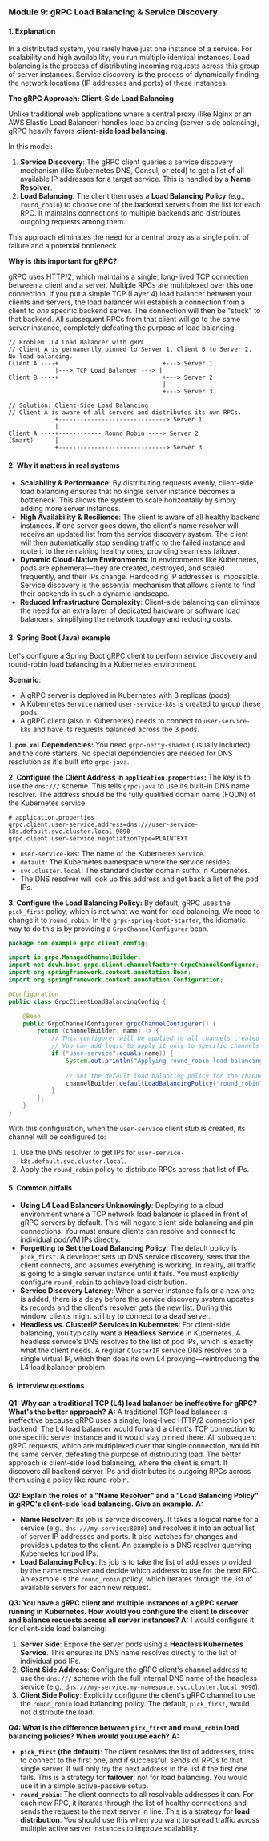 ### **Module 9: gRPC Load Balancing & Service Discovery**

#### **1. Explanation**

In a distributed system, you rarely have just one instance of a service. For scalability and high availability, you run multiple identical instances. Load balancing is the process of distributing incoming requests across this group of server instances. Service discovery is the process of dynamically finding the network locations (IP addresses and ports) of these instances.

**The gRPC Approach: Client-Side Load Balancing**

Unlike traditional web applications where a central proxy (like Nginx or an AWS Elastic Load Balancer) handles load balancing (server-side balancing), gRPC heavily favors **client-side load balancing**.

In this model:
1.  **Service Discovery**: The gRPC client queries a service discovery mechanism (like Kubernetes DNS, Consul, or etcd) to get a list of all available IP addresses for a target service. This is handled by a **Name Resolver**.
2.  **Load Balancing**: The client then uses a **Load Balancing Policy** (e.g., `round_robin`) to choose one of the backend servers from the list for each RPC. It maintains connections to multiple backends and distributes outgoing requests among them.

This approach eliminates the need for a central proxy as a single point of failure and a potential bottleneck.

**Why is this important for gRPC?**

gRPC uses HTTP/2, which maintains a single, long-lived TCP connection between a client and a server. Multiple RPCs are multiplexed over this one connection. If you put a simple TCP (Layer 4) load balancer between your clients and servers, the load balancer will establish a connection from a client to *one* specific backend server. The connection will then be "stuck" to that backend. All subsequent RPCs from that client will go to the same server instance, completely defeating the purpose of load balancing.

```ascii
// Problem: L4 Load Balancer with gRPC
// Client A is permanently pinned to Server 1, Client B to Server 2. No load balancing.
Client A ----+                             +---> Server 1
             |---> TCP Load Balancer ---> |
Client B ----+                             +---> Server 2
                                           |
                                           +---> Server 3

// Solution: Client-Side Load Balancing
// Client A is aware of all servers and distributes its own RPCs.
             +------------------------------> Server 1
             |
Client A ----+------------ Round Robin ----> Server 2
(Smart)      |
             +------------------------------> Server 3
```

#### **2. Why it matters in real systems**

*   **Scalability & Performance**: By distributing requests evenly, client-side load balancing ensures that no single server instance becomes a bottleneck. This allows the system to scale horizontally by simply adding more server instances.
*   **High Availability & Resilience**: The client is aware of all healthy backend instances. If one server goes down, the client's name resolver will receive an updated list from the service discovery system. The client will then automatically stop sending traffic to the failed instance and route it to the remaining healthy ones, providing seamless failover.
*   **Dynamic Cloud-Native Environments**: In environments like Kubernetes, pods are ephemeral—they are created, destroyed, and scaled frequently, and their IPs change. Hardcoding IP addresses is impossible. Service discovery is the essential mechanism that allows clients to find their backends in such a dynamic landscape.
*   **Reduced Infrastructure Complexity**: Client-side balancing can eliminate the need for an extra layer of dedicated hardware or software load balancers, simplifying the network topology and reducing costs.

#### **3. Spring Boot (Java) example**

Let's configure a Spring Boot gRPC client to perform service discovery and round-robin load balancing in a Kubernetes environment.

**Scenario**:
*   A gRPC server is deployed in Kubernetes with 3 replicas (pods).
*   A Kubernetes `Service` named `user-service-k8s` is created to group these pods.
*   A gRPC client (also in Kubernetes) needs to connect to `user-service-k8s` and have its requests balanced across the 3 pods.

**1. `pom.xml` Dependencies:**
You need `grpc-netty-shaded` (usually included) and the core starters. No special dependencies are needed for DNS resolution as it's built into `grpc-java`.

**2. Configure the Client Address in `application.properties`:**
The key is to use the `dns:///` scheme. This tells `grpc-java` to use its built-in DNS name resolver. The address should be the fully qualified domain name (FQDN) of the Kubernetes service.

```properties
# application.properties
grpc.client.user-service.address=dns:///user-service-k8s.default.svc.cluster.local:9090
grpc.client.user-service.negotiationType=PLAINTEXT
```
*   `user-service-k8s`: The name of the Kubernetes `Service`.
*   `default`: The Kubernetes namespace where the service resides.
*   `svc.cluster.local`: The standard cluster domain suffix in Kubernetes.
*   The DNS resolver will look up this address and get back a list of the pod IPs.

**3. Configure the Load Balancing Policy:**
By default, gRPC uses the `pick_first` policy, which is not what we want for load balancing. We need to change it to `round_robin`. In the `grpc-spring-boot-starter`, the idiomatic way to do this is by providing a `GrpcChannelConfigurer` bean.

```java
package com.example.grpc.client.config;

import io.grpc.ManagedChannelBuilder;
import net.devh.boot.grpc.client.channelfactory.GrpcChannelConfigurer;
import org.springframework.context.annotation.Bean;
import org.springframework.context.annotation.Configuration;

@Configuration
public class GrpcClientLoadBalancingConfig {

    @Bean
    public GrpcChannelConfigurer grpcChannelConfigurer() {
        return (channelBuilder, name) -> {
            // This configurer will be applied to all channels created by the factory.
            // You can add logic to apply it only to specific channels by checking the 'name'.
            if ("user-service".equals(name)) {
                System.out.println("Applying round_robin load balancing policy to channel: " + name);
                
                // Set the default load balancing policy for the channel
                channelBuilder.defaultLoadBalancingPolicy("round_robin");
            }
        };
    }
}
```
With this configuration, when the `user-service` client stub is created, its channel will be configured to:
1.  Use the DNS resolver to get IPs for `user-service-k8s.default.svc.cluster.local`.
2.  Apply the `round_robin` policy to distribute RPCs across that list of IPs.

#### **5. Common pitfalls**
*   **Using L4 Load Balancers Unknowingly**: Deploying to a cloud environment where a TCP network load balancer is placed in front of gRPC servers by default. This will negate client-side balancing and pin connections. You must ensure clients can resolve and connect to individual pod/VM IPs directly.
*   **Forgetting to Set the Load Balancing Policy**: The default policy is `pick_first`. A developer sets up DNS service discovery, sees that the client connects, and assumes everything is working. In reality, all traffic is going to a single server instance until it fails. You must explicitly configure `round_robin` to achieve load distribution.
*   **Service Discovery Latency**: When a server instance fails or a new one is added, there is a delay before the service discovery system updates its records and the client's resolver gets the new list. During this window, clients might still try to connect to a dead server.
*   **Headless vs. ClusterIP Services in Kubernetes**: For client-side balancing, you typically want a **Headless Service** in Kubernetes. A headless service's DNS resolves to the list of pod IPs, which is exactly what the client needs. A regular `ClusterIP` service DNS resolves to a single virtual IP, which then does its own L4 proxying—reintroducing the L4 load balancer problem.

#### **6. Interview questions**

**Q1: Why can a traditional TCP (L4) load balancer be ineffective for gRPC? What's the better approach?**
**A:** A traditional TCP load balancer is ineffective because gRPC uses a single, long-lived HTTP/2 connection per backend. The L4 load balancer would forward a client's TCP connection to one specific server instance and it would stay pinned there. All subsequent gRPC requests, which are multiplexed over that single connection, would hit the same server, defeating the purpose of distributing load. The better approach is client-side load balancing, where the client is smart. It discovers all backend server IPs and distributes its outgoing RPCs across them using a policy like round-robin.

**Q2: Explain the roles of a "Name Resolver" and a "Load Balancing Policy" in gRPC's client-side load balancing. Give an example.**
**A:**
*   **Name Resolver**: Its job is service discovery. It takes a logical name for a service (e.g., `dns:///my-service:8080`) and resolves it into an actual list of server IP addresses and ports. It also watches for changes and provides updates to the client. An example is a DNS resolver querying Kubernetes for pod IPs.
*   **Load Balancing Policy**: Its job is to take the list of addresses provided by the name resolver and decide which address to use for the next RPC. An example is the `round_robin` policy, which iterates through the list of available servers for each new request.

**Q3: You have a gRPC client and multiple instances of a gRPC server running in Kubernetes. How would you configure the client to discover and balance requests across all server instances?**
**A:** I would configure it for client-side load balancing:
1.  **Server Side**: Expose the server pods using a **Headless Kubernetes Service**. This ensures its DNS name resolves directly to the list of individual pod IPs.
2.  **Client Side Address**: Configure the gRPC client's channel address to use the `dns:///` scheme with the full internal DNS name of the headless service (e.g., `dns:///my-service.my-namespace.svc.cluster.local:9090`).
3.  **Client Side Policy**: Explicitly configure the client's gRPC channel to use the `round_robin` load balancing policy. The default, `pick_first`, would not distribute the load.

**Q4: What is the difference between `pick_first` and `round_robin` load balancing policies? When would you use each?**
**A:**
*   **`pick_first` (the default)**: The client resolves the list of addresses, tries to connect to the first one, and if successful, sends *all* RPCs to that single server. It will only try the next address in the list if the first one fails. This is a strategy for **failover**, not for load balancing. You would use it in a simple active-passive setup.
*   **`round_robin`**: The client connects to all resolvable addresses it can. For each new RPC, it iterates through the list of healthy connections and sends the request to the next server in line. This is a strategy for **load distribution**. You should use this when you want to spread traffic across multiple active server instances to improve scalability.

